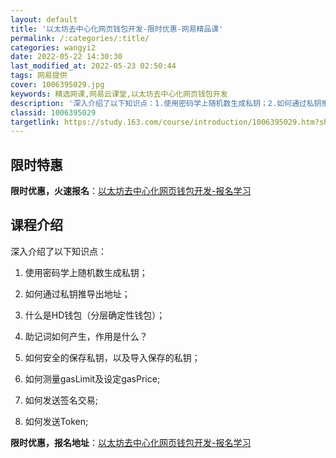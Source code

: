 ```yaml
---
layout: default
title: '以太坊去中心化网页钱包开发-限时优惠-网易精品课'
permalink: /:categories/:title/
categories: wangyi2
date: 2022-05-22 14:30:30
last_modified_at: 2022-05-23 02:50:44
tags: 网易提供
cover: 1006395029.jpg
keywords: 精选网课,网易云课堂,以太坊去中心化网页钱包开发
description: '深入介绍了以下知识点：1.使用密码学上随机数生成私钥；2.如何通过私钥推导出地址；3.什么是HD钱包（分层确定性钱包）；'
classid: 1006395029
targetlink: https://study.163.com/course/introduction/1006395029.htm?share=1&shareId=1025206652&utm_campaign=share&utm_medium=iphoneShare&utm_source=&utm_u=1025206652
---
```


## 限时特惠

**限时优惠，火速报名**：[以太坊去中心化网页钱包开发-报名学习](https://study.163.com/course/introduction/1006395029.htm?share=1&shareId=1025206652&utm_campaign=share&utm_medium=iphoneShare&utm_source=&utm_u=1025206652)

## 课程介绍

深入介绍了以下知识点：



1. 使用密码学上随机数生成私钥；

2. 如何通过私钥推导出地址；

3. 什么是HD钱包（分层确定性钱包）；

4. 助记词如何产生，作用是什么？

5. 如何安全的保存私钥，以及导入保存的私钥；

6. 如何测量gasLimit及设定gasPrice;

7. 如何发送签名交易;

8. 如何发送Token;

**限时优惠，报名地址**：[以太坊去中心化网页钱包开发-报名学习](https://study.163.com/course/introduction/1006395029.htm?share=1&shareId=1025206652&utm_campaign=share&utm_medium=iphoneShare&utm_source=&utm_u=1025206652)

